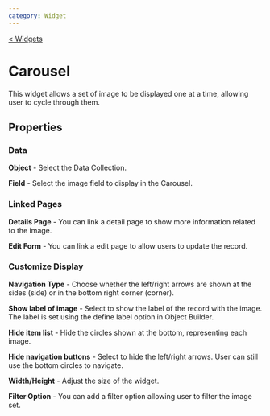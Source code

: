 ```yaml
---
category: Widget
---
```


[< Widgets](../Widgets.md)

# Carousel

This widget allows a set of image to be displayed one at a time, allowing user to cycle through them.

## Properties

### Data

**Object** - Select the Data Collection.

**Field** - Select the image field to display in the Carousel.

### Linked Pages

**Details Page** - You can link a detail page to show more information related to the image.

**Edit Form** - You can link a edit page to allow users to update the record.

### Customize Display

**Navigation Type** - Choose whether the left/right arrows are shown at the sides (side) or in the bottom right corner (corner).

**Show label of image** - Select to show the label of the record with the image. The label is set using the define label option in Object Builder.

**Hide item list** - Hide the circles shown at the bottom, representing each image.

**Hide navigation buttons** - Select to hide the left/right arrows. User can still use the bottom circles to navigate.

**Width/Height** - Adjust the size of the widget.

**Filter Option** - You can add a filter option allowing user to filter the image set.
